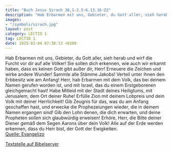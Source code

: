 ```yaml
---
title: "Buch Jesus Sirach 36,1-2.5-6.13.16-22"
description: "Hab Erbarmen mit uns, Gebieter, du Gott aller, sieh herab und wirf die Furcht vor dir auf alle Völker! Sie sollen dich erkennen, wie auch wir erkannt haben, dass es keinen Gott gibt außer dir, Herr! Erneuere die Zeichen und wirke andere Wunder! Sammle alle Stämme Jakobs! Verteil ...."
images:
- "/symbols/sirach.jpg"
layout: post
category: LECTIO 1
tag: LECTIO 1
date: 2025-03-04 07:30:13 +0100
---
```

Hab Erbarmen mit uns, Gebieter, du Gott aller,
sieh herab und wirf die Furcht vor dir auf alle Völker!
Sie sollen dich erkennen, wie auch wir erkannt haben, dass es keinen Gott gibt außer dir, Herr!
Erneuere die Zeichen und wirke andere Wunder!
Sammle alle Stämme Jakobs!
Verteil unter ihnen den Erbbesitz wie am Anfang!
Herr, hab Erbarmen mit dem Volk, das bei deinem Namen gerufen worden ist, und mit Israel, das du einem Erstgeborenen gleichgemacht hast!
Habe Mitleid mit der Stadt deines Heiligtums, mit Jerusalem, dem Ort deiner Ruhe!
Erfülle Zion mit deinem Lobpreis und dein Volk mit deiner Herrlichkeit!
Gib Zeugnis für das, was du am Anfang geschaffen hast, und erwecke die Prophezeiungen wieder, die in deinem Namen ergangen sind!
Gib den Lohn denen, die dich erwarten, und deine Propheten sollen sich glaubwürdig erweisen!
Erhöre, Herr, die Bitte deiner Diener gemäß dem Segen Aarons über dein Volk! Alle auf der Erde werden erkennen, dass du Herr bist, der Gott der Ewigkeiten.<!--more--><br>
[Quelle: Evangelizo](https://evangeliumtagfuertag.org/DE/gospel)

[Textstelle auf Bibelserver](https://www.bibleserver.com/EU/Sirach36,1-2.5-6.13.16-22)
